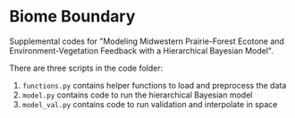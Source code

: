 # Biome Boundary

Supplemental codes for "Modeling Midwestern Prairie-Forest Ecotone and Environment-Vegetation Feedback with a Hierarchical Bayesian Model".

There are three scripts in the code folder:

1) `functions.py` contains helper functions to load and preprocess the data
2) `model.py` contains code to run the hierarchical Bayesian model
3) `model_val.py` contains code to run validation and interpolate in space

